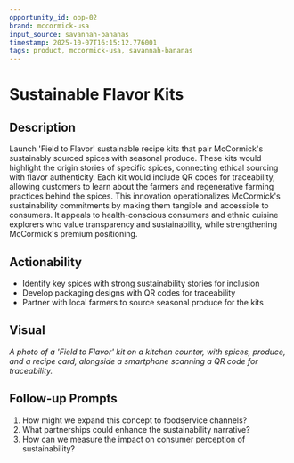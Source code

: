 ```yaml
---
opportunity_id: opp-02
brand: mccormick-usa
input_source: savannah-bananas
timestamp: 2025-10-07T16:15:12.776001
tags: product, mccormick-usa, savannah-bananas
---
```


# Sustainable Flavor Kits

## Description

Launch 'Field to Flavor' sustainable recipe kits that pair McCormick's sustainably sourced spices with seasonal produce. These kits would highlight the origin stories of specific spices, connecting ethical sourcing with flavor authenticity. Each kit would include QR codes for traceability, allowing customers to learn about the farmers and regenerative farming practices behind the spices. This innovation operationalizes McCormick's sustainability commitments by making them tangible and accessible to consumers. It appeals to health-conscious consumers and ethnic cuisine explorers who value transparency and sustainability, while strengthening McCormick's premium positioning.

## Actionability

- Identify key spices with strong sustainability stories for inclusion
- Develop packaging designs with QR codes for traceability
- Partner with local farmers to source seasonal produce for the kits

## Visual

*A photo of a 'Field to Flavor' kit on a kitchen counter, with spices, produce, and a recipe card, alongside a smartphone scanning a QR code for traceability.*

## Follow-up Prompts

1. How might we expand this concept to foodservice channels?
2. What partnerships could enhance the sustainability narrative?
3. How can we measure the impact on consumer perception of sustainability?
